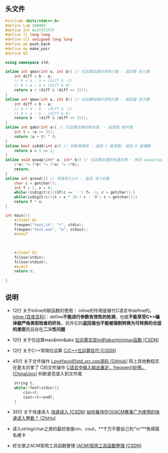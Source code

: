 ## 头文件
```cpp
#include <bits/stdc++.h>
#define LuN 100069
#define Inf 0x3f3f3f3f
#define ll long long
#define ull unsigned long long
#define pb push_back
#define mp make_pair
#define OJ

using namespace std;

inline int qmin(int a, int b){ // 位运算加速的求较小数 - 返回值 较小数 
	int diff = b - a;
	// b < a : a + (diff & -1)
	// b > a : a + (diff & 0)
	return a + (diff & (diff >> 31));
}
inline int qmax(int a, int b){ // 位运算加速的求较大数 - 返回值 较大数 
	int diff = b - a;
	// b < a : b - (diff & -1)
	// b > a : b - (diff & 0)
	return b - (diff & (diff >> 31));
}
inline int qabs(int a){ // 位运算加速的绝对值  - 返回值 绝对值 
	int t = (a >> 31);
	return (a + t) ^ t;
}
inline bool isOdd(int a){ // 判断奇偶性 - 返回 1 是奇数; 返回 0 是偶数 
	return a & 1 == 1;
}
inline void qswap(int* a, int* b){ // 位运算加速的快速交换 - 用法 qswap(&a, &b);
	(*a) ^= (*b) ^= (*a) ^= (*b);
	return;
}
inline int qread(){ // 快速读入int - 返回 读入的数 
	char c = getchar();
	int f = 1, x = 0;
	while(!isdigit(c)){if(c == '-') f= -1; c = getchar();}
	while(isdigit(c)){x = x * 10 + c - '0'; c = getchar();}
	return f * x;
}

int main(){
	#ifndef OJ
	freopen("test.in", "r", stdin);
	freopen("test.out", "w", stdout);
	#endif
	
	
	
	#ifndef OJ
	fclose(stdin);
	fclose(stdout);
	#endif
	return 0;
	
}

```

## 说明
- 12行 关于inline内联函数的使用：
  inline的作用是替代C语言中define的。
  [inline [百度百科]](https://baike.baidu.com/item/inline/10566989?fr=aladdin "inline 百度百科")：define**不能进行参数有效性的检测**，也就**不能享受C++编译器严格类型检查的好处**，另外它的**返回值也不能被强制转换为可转换的合适的类型**而且存在**二义性问题**

- 12行 关于位运算max&min&abs 
[位运算实现int的abs/min/max函数 [CSDN]](http://blog.csdn.net/chaosllgao/article/details/6185319 "位运算实现int的abs/min/max函数 [CSDN]")

- 12行 关于C++常用位运算
[C/C++位运算技巧 [CSDN]](http://blog.csdn.net/zouliping123/article/details/8995373 "C/C++位运算技巧 [CSDN]")

- 45行 关于文件操作
[LoveYayoi的std_src.cpp源码 [GitHub]](https://github.com/LoveYayoi/OI-Package/blob/master/DS%26Algorithm-Models/%E7%BC%BA%E7%9C%81%E6%BA%90%E4%B8%80%E7%B1%BB/std_src.cpp "LoveYayoi的std_src.cpp源码 [GitHub]") 网上其他教程实在是太坑爹了
C的文件操作 [C语言中输入输出重定，freopen()妙用。 [ChinaUnix]](http://blog.chinaunix.net/uid-11600035-id-2866019.html "C语言中输入输出重定，freopen()妙用。 [ChinaUnix]")
判断是否度入到文件尾
```cpp
	string t;
	while(!feof(stdin)){
		cin>>t;
		cout<<t<<endl;
	}
```

- 35行 关于快速读入
[快速读入 [CSDN]](http://blog.csdn.net/WhiStLenA/article/details/51712580 "快速读入 [CSDN]")
[如何看待在OI/ACM赛事广为使用的快速读入整数？ [ZhiHu]](https://www.zhihu.com/question/49059234 "如何看待在OI/ACM赛事广为使用的快速读入整数？ [ZhiHu]")

- 读入string/char之类的最好直接cin、cout，**千万不要自己判"\n"**免得莫名被卡

- 好文章之ACM常用工具函数整理
[[ACM]常用工具函数整理 [CSDN]](http://blog.csdn.net/sr_19930829/article/details/46048571 "[ACM]常用工具函数整理 [CSDN]")
